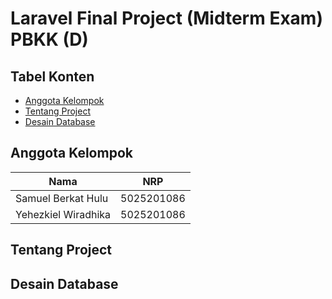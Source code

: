 # Laravel Final Project (Midterm Exam) PBKK (D)

## Tabel Konten

- [Anggota Kelompok](#anggota-kelompok)
- [Tentang Project](#tentang-project)
- [Desain Database](#desain-database)

## Anggota Kelompok

<table>
    <thead>
        <tr>
            <th>Nama</th>
            <th>NRP</th> 
        </tr>
    </thead>
    <tbody>
        <tr>
            <td>Samuel Berkat Hulu</td>
            <td>5025201086</td>
        </tr>
        <tr>
            <td>Yehezkiel Wiradhika</td>
            <td>5025201086</td>
        </tr>
    </tbody>
</table>

## Tentang Project

## Desain Database